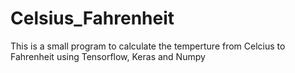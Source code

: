 # Celsius_Fahrenheit
This is a small program to calculate the temperture from Celcius to Fahrenheit using Tensorflow, Keras and Numpy
